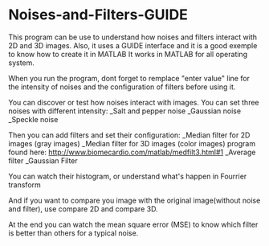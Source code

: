 Noises-and-Filters-GUIDE
========================

This program can be use to understand how noises and filters interact with 2D and 3D images.
Also, it uses a GUIDE interface and it is a good exemple to know how to create it in MATLAB
It works in MATLAB for all operating system.

When you run the program, dont forget to remplace "enter value" line for the intensity of noises and 
the configuration of filters before using it.

You can discover or test how noises interact with images.
You can set three noises with different intensity:
_Salt and pepper noise
_Gaussian noise
_Speckle noise

Then you can add filters and set their configuration:
_Median filter for 2D images (gray images)
_Median filter for 3D images (color images) program found here: http://www.biomecardio.com/matlab/medfilt3.html#1
_Average filter
_Gaussian Filter

You can watch their histogram, or understand what's happen in Fourrier transform

And if you want to compare you image with the original image(without noise and filter), use compare 2D and compare 3D.

At the end you can watch the mean square error (MSE) to know which filter is better than others for a typical noise.



